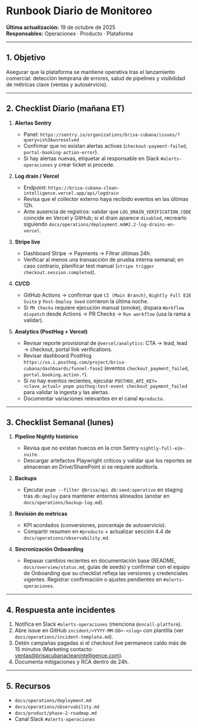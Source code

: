 # Runbook Diario de Monitoreo

**Última actualización:** 19 de octubre de 2025  
**Responsables:** Operaciones · Producto · Plataforma

---

## 1. Objetivo

Asegurar que la plataforma se mantiene operativa tras el lanzamiento comercial: detección temprana de errores, salud de pipelines y visibilidad de métricas clave (ventas y autoservicio).

---

## 2. Checklist Diario (mañana ET)

1. **Alertas Sentry**
   - Panel: `https://sentry.io/organizations/brisa-cubana/issues/?query=is%3Aunresolved`
   - Confirmar que no existan alertas activas (`checkout-payment-failed`, `portal-booking-action-error`).
   - Si hay alertas nuevas, etiquetar al responsable en Slack `#alerts-operaciones` y crear ticket si procede.

2. **Log drain / Vercel**
   - Endpoint: `https://brisa-cubana-clean-intelligence.vercel.app/api/logdrain`
   - Revisa que el collector externo haya recibido eventos en las últimas 12h.
   - Ante ausencia de registros: validar que `LOG_DRAIN_VERIFICATION_CODE` coincide en Vercel y GitHub; si el drain aparece `disabled`, recrearlo siguiendo `docs/operations/deployment.md#2.2-log-drains-en-vercel`.

3. **Stripe live**
   - Dashboard Stripe → Payments → Filtrar últimas 24h.
   - Verificar al menos una transacción de prueba interna semanal; en caso contrario, planificar test manual (`stripe trigger checkout.session.completed`).

4. **CI/CD**
   - GitHub Actions → confirmar que `CI (Main Branch)`, `Nightly Full E2E Suite` y `Post-Deploy Seed` corrieron la última noche.
   - Si `PR Checks` requiere ejecución manual (smoke), dispara `Workflow dispatch` desde Actions → PR Checks → `Run workflow` (usa la rama a validar).

5. **Analytics (PostHog + Vercel)**
   - Revisar reporte provisional de `@vercel/analytics`: CTA → lead, lead → checkout, portal link verifications.
   - Revisar dashboard PostHog `https://us.i.posthog.com/project/brisa-cubana/dashboards/funnel-fase2` (eventos `checkout_payment_failed`, `portal.booking.action.*`).
   - Si no hay eventos recientes, ejecutar `POSTHOG_API_KEY=<clave_actual> pnpm posthog:test-event checkout_payment_failed` para validar la ingesta y las alertas.
   - Documentar variaciones relevantes en el canal `#producto`.

---

## 3. Checklist Semanal (lunes)

1. **Pipeline Nightly histórico**
   - Revisa que no existan huecos en la cron Sentry `nightly-full-e2e-suite`.
   - Descargar artefactos Playwright críticos y validar que los reportes se almacenan en Drive/SharePoint si se requiere auditoría.

2. **Backups**
   - Ejecutar `pnpm --filter @brisa/api db:seed:operativo` en staging tras `db:deploy` para mantener entornos alineados (anotar en `docs/operations/backup-log.md`).

3. **Revisión de métricas**
   - KPI acordados (conversiones, porcentaje de autoservicio).
   - Compartir resumen en `#producto` + actualizar sección 4.4 de `docs/operations/observability.md`.

4. **Sincronización Onboarding**
   - Repasar cambios recientes en documentación base (README, `docs/overview/status.md`, guías de seeds) y confirmar con el equipo de Onboarding que su checklist refleja las versiones y credenciales vigentes. Registrar confirmación o ajustes pendientes en `#alerts-operaciones`.

---

## 4. Respuesta ante incidentes

1. Notifica en Slack `#alerts-operaciones` (menciona `@oncall-platform`).
2. Abre issue en GitHub `incident/<YYYY-MM-DD>-<slug>` con plantilla (ver `docs/operations/incident-template.md`).
3. Detén campañas pagadas si el checkout live permanece caído más de 15 minutos (Marketing contacto: ventas@brisacubanacleanintelligence.com).
4. Documenta mitigaciones y RCA dentro de 24h.

---

## 5. Recursos

- `docs/operations/deployment.md`
- `docs/operations/observability.md`
- `docs/product/phase-2-roadmap.md`
- Canal Slack `#alerts-operaciones`
